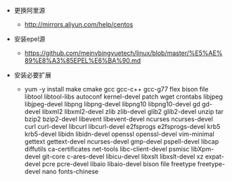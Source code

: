 
- 更换阿里源
  - http://mirrors.aliyun.com/help/centos
  
- 安装epel源
  - https://github.com/meinvbingyuetech/linux/blob/master/%E5%AE%89%E8%A3%85EPEL%E6%BA%90.md

- 安装必要扩展
  - yum -y install make cmake gcc gcc-c++ gcc-g77 flex bison file libtool libtool-libs autoconf kernel-devel patch wget crontabs libjpeg libjpeg-devel libpng libpng-devel libpng10 libpng10-devel gd gd-devel libxml2 libxml2-devel zlib zlib-devel glib2 glib2-devel unzip tar bzip2 bzip2-devel libevent libevent-devel ncurses ncurses-devel curl curl-devel libcurl libcurl-devel e2fsprogs e2fsprogs-devel krb5 krb5-devel libidn libidn-devel openssl openssl-devel vim-minimal gettext gettext-devel ncurses-devel gmp-devel pspell-devel libcap diffutils ca-certificates net-tools libc-client-devel psmisc libXpm-devel git-core c-ares-devel libicu-devel libxslt libxslt-devel xz expat-devel pcre pcre-devel libaio libaio-devel bison file freetype freetype-devel nano fonts-chinese
